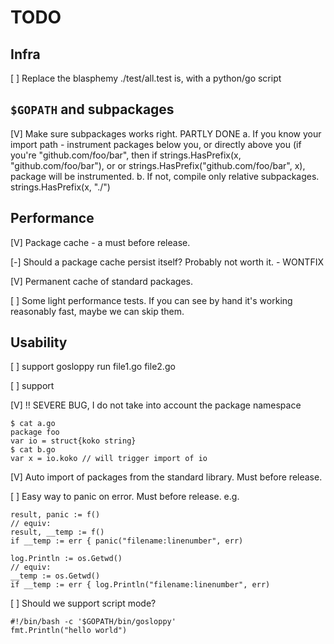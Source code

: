 # TODO

## Infra

[ ] Replace the blasphemy ./test/all.test is, with a python/go script

## `$GOPATH` and subpackages

[V] Make sure subpackages works right. PARTLY DONE
    a. If you know your import path - instrument packages below you, or directly above you
       (if you're "github.com/foo/bar", then if strings.HasPrefix(x, "github.com/foo/bar"), or
       or strings.HasPrefix("github.com/foo/bar", x), package will be instrumented.
    b. If not, compile only relative subpackages. strings.HasPrefix(x, "./")

## Performance

[V] Package cache - a must before release.

[-] Should a package cache persist itself? Probably not worth it. - WONTFIX

[V] Permanent cache of standard packages.

[ ] Some light performance tests. If you can see by hand it's working reasonably fast, maybe we can skip them.

## Usability

[ ] support gosloppy run file1.go file2.go

[ ] support 

[V] !! SEVERE BUG, I do not take into account the package namespace

    $ cat a.go
    package foo
    var io = struct{koko string}
    $ cat b.go
    var x = io.koko // will trigger import of io

[V] Auto import of packages from the standard library. Must before release.

[ ] Easy way to panic on error. Must before release. e.g.

    result, panic := f()
    // equiv:
    result, __temp := f()
    if __temp := err { panic("filename:linenumber", err)
    
    log.Println := os.Getwd()
    // equiv:
    __temp := os.Getwd()
    if __temp := err { log.Println("filename:linenumber", err)

[ ] Should we support script mode?

    #!/bin/bash -c '$GOPATH/bin/gosloppy'
    fmt.Println("hello world")
